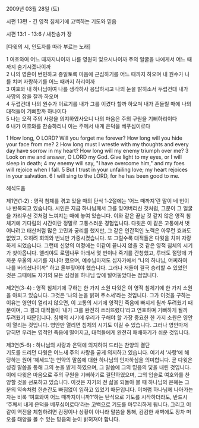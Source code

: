 2009년 03월 28일 (토)

시편 13편 - 긴 영적 침체기에 고백하는 기도와 믿음



시편 13:1 - 13:6 / 새찬송가  장

[다윗의 시, 인도자를 따라 부르는 노래] 

1 여호와여 어느 때까지니이까 나를 영원히 잊으시나이까 
 주의 얼굴을 나에게서 어느 때까지 숨기시겠나이까  
2 나의 영혼이 번민하고 종일토록 마음에 근심하기를 어느 때까지 하오며 
 내 원수가 나를 치며 자랑하기를 어느 때까지 하리이까  
3 여호와 내 하나님이여 
 나를 생각하사 응답하시고 나의 눈을 밝히소서 
 두렵건대 내가 사망의 잠을 잘까 하오며  
4 두렵건대 나의 원수가 이르기를 내가 그를 이겼다 할까 하오며 
 내가 흔들릴 때에 나의 대적들이 기뻐할까 하나이다   
5 나는 오직 주의 사랑을 의지하였사오니 
 나의 마음은 주의 구원을 기뻐하리이다  
6 내가 여호와를 찬송하리니 
 이는 주께서 내게 은덕을 베푸심이로다 

1 How long, O LORD? Will you forget me forever? How long will you hide your face from me? 
2 How long must I wrestle with my thoughts and every day have sorrow in my heart? How long will my enemy triumph over me? 
3 Look on me and answer, O LORD my God. Give light to my eyes, or I will sleep in death; 
4 my enemy will say, "I have overcome him," and my foes will rejoice when I fall. 
5 But I trust in your unfailing love; my heart rejoices in your salvation. 
6 I will sing to the LORD, for he has been good to me.

해석도움





제1연(1-2) : 영적 침체를 겪고 있을 때의 탄식 
1-2절에는 ‘어느 때까지’란 말이 네 번이나 반복되고 있습니다. 시인은 지금 하나님께서 그를 잊어버리신 것처럼, 그분이 그 얼굴을 가리우신 것처럼 느껴지는 때에 놓여 있습니다. 이와 같은 끝날 것 같지 않은 영적 침체기에 기다림의 시간이란 정말로 고통스러운 경험입니다. 다윗은 이 같은 고통에서 벗어나려고 태산처럼 많은 고민과 궁리를 했지만, 그 같은 인간적인 노력은 아무런 효과도 없었고, 오히려 회의와 번뇌만 가중시켰습니다. 또 그럴수록 대적들은 다윗을 치며 자랑하게 되었습니다. 그런데 신앙의 여정에는 이같이 끝나지 않을 것 같은 영적 침체의 시기가 찾아옵니다. 엘리야도 로뎀나무 아래서 몇 번이나 죽기를 간청했고, 루터도 절망에 가까운 우울의 시기를 지나야 했으며, 예수님마저도 십자가에서 “나의 하나님, 어찌하여 나를 버리셨나이까” 하고 울부짖어야 했습니다. 그러나 저들이 결국 승리할 수 있었던 것은 그때에도 자기의 모든 심정을 하나님 앞에 털어놓았다는 점입니다.   

제2연(3-4) : 영적 침체기에 구하는 한 가지 소원 
다윗은 이 영적 침체기에 한 가지 소원을 아뢰고 있습니다. 그것은 ‘나의 눈을 밝혀 주소서’라는 것입니다. 그가 이것을 구하는 이유는 영안이 열리지 않으면, 이 고통의 시기에 영적인 죽음에 빠지게 될까 두려웠기 때문이며, 그 결과 대적들이 ‘내가 그를 완전히 쓰러뜨렸다’라고 연호하며 기뻐하게 될까 두려웠기 때문입니다. 침체의 시기에 우리가 구해야 할 가장 중요한 한 가지 소원은 영안이 열리는 것입니다. 영안만 열리면 침체의 시기도 이길 수 있습니다. 그러나 영안마저 닫히면 우리는 영적인 죽음에 떨어지고, 대적들에게 완전히 패배하기가 쉬운 것입니다.  

제3연(5-6) : 하나님의 사랑과 은덕에 의지하여 드리는 찬양의 결단  
기도를 드리던 다윗은 어느새 주의 사랑을 굳게 의지하고 있습니다. 여기서 ‘사랑’에 해당하는 원어 ‘헤세드’는 언약의 말씀에 대한 하나님의 인자하심을 의미합니다. 곧 다윗은 성경 말씀을 통해 그의 눈을 밝게 하였으며, 그 말씀에 그의 믿음의 닻을 내린 것입니다. 이에 다윗은 마음으로 주의 구원을 기뻐하기로 결단하였으며, 그의 입술로 여호와를 찬양할 것을 선포하고 있습니다. 이것은 자기의 전 삶을 되돌아 볼 때 하나님의 은혜는 그분의 약속처럼 한순간도 빠짐없이 임하고 있었기 때문입니다. 이처럼 하나님께 나아가는 자는 비록 ‘여호와여 어느 때까지이니까?’하는 탄식으로 기도를 시작하더라도, 반드시 ‘주께서 내게 은덕을 베푸심이로다’라는 고백으로 기도를 마무리하게 됩니다. 그리고 이같이 역전을 체험하려면 감정이나 상황이 아니라 말씀을 통해, 캄캄한 새벽에도 장차 떠오를 태양을 볼 수 있는 믿음의 눈이 밝혀져야 합니다.
